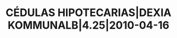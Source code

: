 ---
layout: asset
title: CÉDULAS HIPOTECARIAS|DEXIA KOMMUNALB|4.25|2010-04-16
isin: DE000DXA1LF0
---